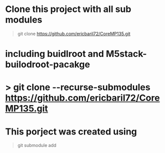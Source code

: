 # Clone this project with all sub modules
> git clone https://github.com/ericbaril72/CoreMP135.git
# including buidlroot and M5stack-builodroot-pacakge
# > git clone --recurse-submodules https://github.com/ericbaril72/CoreMP135.git



# This porject was created using
> git submodule add 

